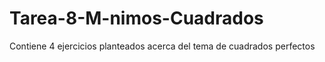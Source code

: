 # Tarea-8-M-nimos-Cuadrados
Contiene 4 ejercicios planteados acerca del tema de cuadrados perfectos

